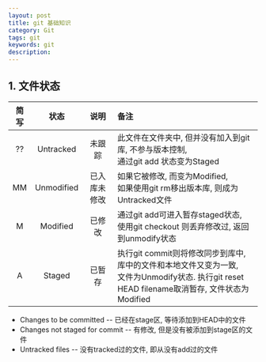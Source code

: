```yaml
---
layout: post
title: git 基础知识
category: Git
tags: git
keywords: git
description:
---
```


## 1. 文件状态

|简写|状态|说明|备注|
|:---:|:---:|:---:|:---|
|??|Untracked|未跟踪|此文件在文件夹中, 但并没有加入到git库, 不参与版本控制,<br>通过git add 状态变为Staged|
|MM|Unmodified|已入库未修改|如果它被修改, 而变为Modified,<br>如果使用git rm移出版本库, 则成为Untracked文件|
|M|Modified|已修改|通过git add可进入暂存staged状态,<br>使用git checkout 则丢弃修改过, 返回到unmodify状态
|A|Staged|已暂存|执行git commit则将修改同步到库中, 库中的文件和本地文件又变为一致, <br>文件为Unmodify状态. 执行git reset HEAD filename取消暂存, 文件状态为Modified

- Changes to be committed -- 已经在stage区, 等待添加到HEAD中的文件
- Changes not staged for commit -- 有修改, 但是没有被添加到stage区的文件
- Untracked files -- 没有tracked过的文件, 即从没有add过的文件
